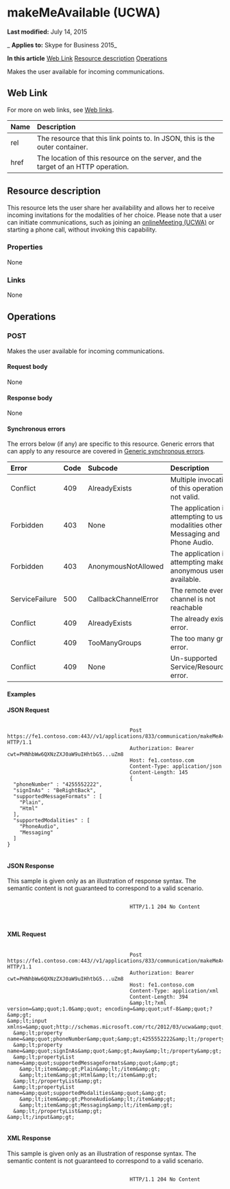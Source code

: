 
# makeMeAvailable (UCWA)

 **Last modified:** July 14, 2015

 _ **Applies to:** Skype for Business 2015_

 **In this article**
[Web Link](#sectionSection0)
[Resource description](#sectionSection1)
[Operations](#sectionSection2)


Makes the user available for incoming communications. 

## Web Link
<a name="sectionSection0"> </a>

For more on web links, see [Web links](WebLinks.md).



|**Name**|**Description**|
|:-----|:-----|
|rel|The resource that this link points to. In JSON, this is the outer container.|
|href|The location of this resource on the server, and the target of an HTTP operation.|

## Resource description
<a name="sectionSection1"> </a>

This resource lets the user share her availability and allows her to receive incoming invitations for the modalities of her choice. Please note that a user can initiate communications, such as joining an [onlineMeeting (UCWA)](onlineMeeting_ref.md) or starting a phone call, without invoking this capability.


### Properties

None


### Links

None


## Operations
<a name="sectionSection2"> </a>




### POST

Makes the user available for incoming communications.


#### Request body

None


#### Response body

None


#### Synchronous errors

The errors below (if any) are specific to this resource. Generic errors that can apply to any resource are covered in [Generic synchronous errors](GenericSynchronousErrors.md).



|**Error**|**Code**|**Subcode**|**Description**|
|:-----|:-----|:-----|:-----|
|Conflict|409|AlreadyExists|Multiple invocations of this operation is not valid.|
|Forbidden|403|None|The application is attempting to use modalities other than Messaging and Phone Audio.|
|Forbidden|403|AnonymousNotAllowed|The application is attempting make an anonymous user available.|
|ServiceFailure|500|CallbackChannelError|The remote event channel is not reachable|
|Conflict|409|AlreadyExists|The already exists error.|
|Conflict|409|TooManyGroups|The too many groups error.|
|Conflict|409|None|Un-supported Service/Resource/API error.|

#### Examples




#### JSON Request


```

										Post https://fe1.contoso.com:443//v1/applications/833/communication/makeMeAvailable HTTP/1.1
										Authorization: Bearer cwt=PHNhbWw6QXNzZXJ0aW9uIHhtbG5...uZm8
										Host: fe1.contoso.com
										Content-Type: application/json
										Content-Length: 145
										{
  "phoneNumber" : "4255552222",
  "signInAs" : "BeRightBack",
  "supportedMessageFormats" : [
    "Plain",
    "Html"
  ],
  "supportedModalities" : [
    "PhoneAudio",
    "Messaging"
  ]
}
									
```


#### JSON Response

This sample is given only as an illustration of response syntax. The semantic content is not guaranteed to correspond to a valid scenario.


```

										HTTP/1.1 204 No Content
										
									
```


#### XML Request


```

										Post https://fe1.contoso.com:443//v1/applications/833/communication/makeMeAvailable HTTP/1.1
										Authorization: Bearer cwt=PHNhbWw6QXNzZXJ0aW9uIHhtbG5...uZm8
										Host: fe1.contoso.com
										Content-Type: application/xml
										Content-Length: 394
										&amp;lt;?xml version=&amp;quot;1.0&amp;quot; encoding=&amp;quot;utf-8&amp;quot;?&amp;gt;
&amp;lt;input xmlns=&amp;quot;http://schemas.microsoft.com/rtc/2012/03/ucwa&amp;quot;&amp;gt;
  &amp;lt;property name=&amp;quot;phoneNumber&amp;quot;&amp;gt;4255552222&amp;lt;/property&amp;gt;
  &amp;lt;property name=&amp;quot;signInAs&amp;quot;&amp;gt;Away&amp;lt;/property&amp;gt;
  &amp;lt;propertyList name=&amp;quot;supportedMessageFormats&amp;quot;&amp;gt;
    &amp;lt;item&amp;gt;Plain&amp;lt;/item&amp;gt;
    &amp;lt;item&amp;gt;Html&amp;lt;/item&amp;gt;
  &amp;lt;/propertyList&amp;gt;
  &amp;lt;propertyList name=&amp;quot;supportedModalities&amp;quot;&amp;gt;
    &amp;lt;item&amp;gt;PhoneAudio&amp;lt;/item&amp;gt;
    &amp;lt;item&amp;gt;Messaging&amp;lt;/item&amp;gt;
  &amp;lt;/propertyList&amp;gt;
&amp;lt;/input&amp;gt;
									
```


#### XML Response

This sample is given only as an illustration of response syntax. The semantic content is not guaranteed to correspond to a valid scenario.


```

										HTTP/1.1 204 No Content
										
									
```

